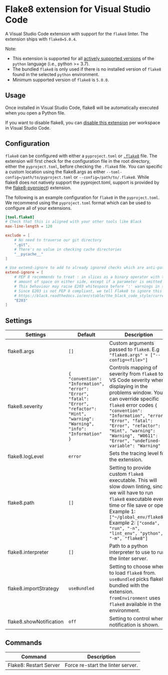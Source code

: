 # Flake8 extension for Visual Studio Code

A Visual Studio Code extension with support for the `flake8` linter. The extension ships with `flake8=5.0.4`.

Note:

-   This extension is supported for all [actively supported versions](https://devguide.python.org/#status-of-python-branches) of the `python` language (i.e., python >= 3.7).
-   The bundled `flake8` is only used if there is no installed version of `flake8` found in the selected `python` environment.
-   Minimum supported version of `flake8` is `5.0.0`.

## Usage

Once installed in Visual Studio Code, flake8 will be automatically executed when you open a Python file.

If you want to disable flake8, you can [disable this extension](https://code.visualstudio.com/docs/editor/extension-marketplace#_disable-an-extension) per workspace in Visual Studio Code.

## Configuration
`flake8` can be configured with either a `pyproject.toml` or [`.flake8`](https://flake8.pycqa.org/en/latest/user/configuration.html) file. The extension will first check for the configuration file in the root directory, either the `pyproject.toml`, before checking the `.flake8` file. You can specific a custom location using the flake8.args as either `--toml-config=/path/to/pyproject.toml` or `--config=/path/to/.flake8`. While flake8 does not natively support the pyproject.toml, support is provided by the [flake8-pyproject](https://pypi.org/project/Flake8-pyproject/)) extension.

The following is an example configuration for `flake8` in the `pyproject.toml`.
We recommend using the `pyproject.toml` format which can be used to configure all of your extensions.
```toml
[tool.flake8]
# Check that this is aligned with your other tools like Black
max-line-length = 120

exclude = [
    # No need to traverse our git directory
    ".git",
    # There's no value in checking cache directories
    "__pycache__"
]

# Use extend-ignore to add to already ignored checks which are anti-patterns like W503.
extend-ignore = [
    # PEP 8 recommends to treat : in slices as a binary operator with the lowest priority, and to leave an equal
    # amount of space on either side, except if a parameter is omitted (e.g. ham[1 + 1 :]).
    # This behaviour may raise E203 whitespace before ':' warnings in style guide enforcement tools like Flake8.
    # Since E203 is not PEP 8 compliant, we tell Flake8 to ignore this warning.
    # https://black.readthedocs.io/en/stable/the_black_code_style/current_style.html#slices    
    "E203"
]
```

## Settings

| Settings                | Default                                                                                                                                | Description                                                                                                                                                                                                                                                                                                              |
| ----------------------- | -------------------------------------------------------------------------------------------------------------------------------------- | ------------------------------------------------------------------------------------------------------------------------------------------------------------------------------------------------------------------------------------------------------------------------------------------------------------------------ |
| flake8.args             | `[]`                                                                                                                                   | Custom arguments passed to `flake8`. E.g `"flake8.args" = ["--config=<file>"]`                                                                                                                                                                                                                                           |
| flake8.severity         | `{ "convention": "Information", "error": "Error", "fatal": "Error", "refactor": "Hint", "warning": "Warning", "info": "Information" }` | Controls mapping of severity from `flake8` to VS Code severity when displaying in the problems window. You can override specific `flake8` error codes `{ "convention": "Information", "error": "Error", "fatal": "Error", "refactor": "Hint", "warning": "Warning", "W0611": "Error", "undefined-variable": "Warning" }` |
| flake8.logLevel         | `error`                                                                                                                                | Sets the tracing level for the extension.                                                                                                                                                                                                                                                                                |
| flake8.path             | `[]`                                                                                                                                   | Setting to provide custom `flake8` executable. This will slow down linting, since we will have to run `flake8` executable every time or file save or open. Example 1: `["~/global_env/flake8"]` Example 2: `["conda", "run", "-n", "lint_env", "python", "-m", "flake8"]`                                                |
| flake8.interpreter      | `[]`                                                                                                                                   | Path to a python interpreter to use to run the linter server.                                                                                                                                                                                                                                                            |
| flake8.importStrategy   | `useBundled`                                                                                                                           | Setting to choose where to load `flake8` from. `useBundled` picks flake8 bundled with the extension. `fromEnvironment` uses `flake8` available in the environment.                                                                                                                                                       |
| flake8.showNotification | `off`                                                                                                                                  | Setting to control when a notification is shown.                                                                                                                                                                                                                                                                         |

## Commands

| Command                | Description                       |
| ---------------------- | --------------------------------- |
| Flake8: Restart Server | Force re-start the linter server. |
